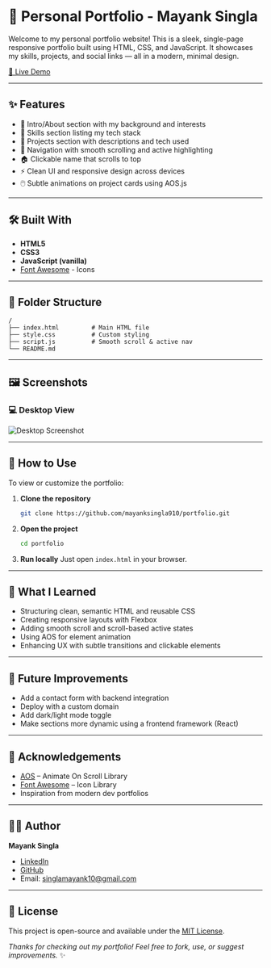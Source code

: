 # 💼 Personal Portfolio - Mayank Singla

Welcome to my personal portfolio website! This is a sleek, single-page responsive portfolio built using HTML, CSS, and JavaScript. It showcases my skills, projects, and social links — all in a modern, minimal design.

[🔗 Live Demo](https://mayanksingla910.github.io/Portfolio/) <!-- Replace with your GitHub Pages link -->

---

## ✨ Features

- 🧠 Intro/About section with my background and interests
- 🧰 Skills section listing my tech stack
- 💼 Projects section with descriptions and tech used
- 🧭 Navigation with smooth scrolling and active highlighting
- 🏠 Clickable name that scrolls to top
- ⚡ Clean UI and responsive design across devices
- 🖱️ Subtle animations on project cards using AOS.js

---

## 🛠️ Built With

- **HTML5**
- **CSS3**
- **JavaScript (vanilla)**
- [Font Awesome](https://fontawesome.com/) - Icons

---

## 📂 Folder Structure

```plaintext
/
├── index.html         # Main HTML file
├── style.css          # Custom styling
├── script.js          # Smooth scroll & active nav
└── README.md
```

---

## 🖼️ Screenshots

### 💻 Desktop View
![Desktop Screenshot](./screenshots/desktop.png)

---

## 🚀 How to Use

To view or customize the portfolio:

1. **Clone the repository**
   ```bash
   git clone https://github.com/mayanksingla910/portfolio.git
   ```

2. **Open the project**
   ```bash
   cd portfolio
   ```

3. **Run locally**
   Just open `index.html` in your browser.

---

## 🧠 What I Learned

- Structuring clean, semantic HTML and reusable CSS  
- Creating responsive layouts with Flexbox  
- Adding smooth scroll and scroll-based active states  
- Using AOS for element animation  
- Enhancing UX with subtle transitions and clickable elements

---

## 🎯 Future Improvements

- Add a contact form with backend integration  
- Deploy with a custom domain  
- Add dark/light mode toggle  
- Make sections more dynamic using a frontend framework (React)

---

## 🙌 Acknowledgements

- [AOS](https://github.com/michalsnik/aos) – Animate On Scroll Library  
- [Font Awesome](https://fontawesome.com/) – Icon Library  
- Inspiration from modern dev portfolios

---

## 🧑‍💻 Author

**Mayank Singla**  
- [LinkedIn](https://www.linkedin.com/in/singla-mayank/)  
- [GitHub](https://github.com/mayanksingla910)  
- Email: singlamayank10@gmail.com

---

## 📄 License

This project is open-source and available under the [MIT License](LICENSE).

_Thanks for checking out my portfolio! Feel free to fork, use, or suggest improvements._ ✨
